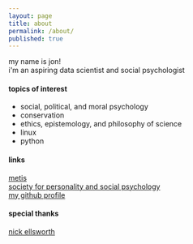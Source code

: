 ```yaml
---
layout: page
title: about
permalink: /about/
published: true
---
```

my name is jon!   
i'm an aspiring data scientist and social psychologist  

#### topics of interest
- social, political, and moral psychology
- conservation
- ethics, epistemology, and philosophy of science
- linux
- python

#### links
[metis](http://thisismetis.com)  
[society for personality and social psychology](http://spsp.org)  
[my github profile](https://github.com/jonkislin)

#### special thanks
[nick ellsworth](http://nickmakes.website)
